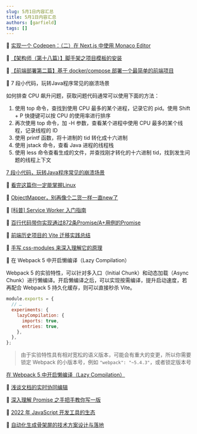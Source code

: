 ```yaml
---
slug: 5月1日内容汇总
title: 5月1日内容汇总
authors: [garfield]
tags: []
---
```


📒 [实现一个 Codepen：（二）在 Next.js 中使用 Monaco Editor](https://juejin.cn/post/7091177467498463239)

📒 [【架构师（第十八篇）】脚手架之项目模板的安装](https://juejin.cn/post/7091079487592333349)

📒 [【前端部署第二篇】基于 docker/compose 部署一个最简单的前端项目](https://juejin.cn/post/7091103648100384804)

📒 7 段小代码，玩转Java程序常见的崩溃场景

如何排查 CPU 飙升问题，获取问题代码通常可以使用下面的方法：

1. 使用 top 命令，查找到使用 CPU 最多的某个进程，记录它的 pid。使用 Shift + P 快捷键可以按 CPU 的使用率进行排序
2. 再次使用 top 命令，加 -H 参数，查看某个进程中使用 CPU 最多的某个线程，记录线程的 ID
3. 使用 printf 函数，将十进制的 tid 转化成十六进制
4. 使用 jstack 命令，查看 Java 进程的线程栈
5. 使用 less 命令查看生成的文件，并查找刚才转化的十六进制 tid，找到发生问题的线程上下文

[7 段小代码，玩转Java程序常见的崩溃场景](https://mp.weixin.qq.com/s/YcyC1Jm4H7uGvSg3rCkDig)

📒 [看完这篇你一定能掌握Linux](https://mp.weixin.qq.com/s/ZralWEfG2WJfZ-G-x9biow)

📒 [ObjectMapper，别再像个二货一样一直new了](https://mp.weixin.qq.com/s/SHbt1jmgGaHQs1eeyJQ-qA)

📒 [\[科普\] Service Worker 入门指南](https://mp.weixin.qq.com/s/bYtTRjqQylYKO9D1jbadSA)

📒 [百行代码带你实现通过872条Promise/A+用例的Promise](https://juejin.cn/post/7065693195799265287)

📒 [前端历史项目的 Vite 迁移实践总结](https://mp.weixin.qq.com/s/kpi82Rb66bUQuA_G0hrqBw)

📒 [手写 css-modules 来深入理解它的原理](https://juejin.cn/post/7090686619253997599)

📒 在 Webpack 5 中开启懒编译（Lazy Compilation）

Webpack 5 的实验特性，可以针对多入口（Initial Chunk）和动态加载（Async Chunk）进行懒编译。开启懒编译之后，可以实现按需编译，提升启动速度，若再配合 Webpack 5 持久化缓存，则可以直接秒杀 Vite。

```js
module.exports = {
  // …
  experiments: {
    lazyCompilation: {
      imports: true,
      entries: true,
    },
  },
};
```

> 由于实验特性具有相对宽松的语义版本，可能会有重大的变更，所以你需要锁定 Webpack 的小版本号，例如 `"webpack": "~5.4.3"`，或者锁定版本号

[在 Webpack 5 中开启懒编译（Lazy Compilation）](https://juejin.cn/post/7090372816784064526)

📒 [浅谈文档的实时协同编辑](https://mp.weixin.qq.com/s/Ba-3fMQXNXqIzVTjVUrWtQ)

📒 [深入理解 Promise 之手把手教你写一版](https://mp.weixin.qq.com/s/_gDIO6YCswAS2dICllMG0A)

📒 [2022 年 JavaScript 开发工具的生态](https://mp.weixin.qq.com/s/ckskF06PD43KHpKAGaYmRA)

📒 [自动化生成骨架屏的技术方案设计与落地](https://mp.weixin.qq.com/s/-WHafu5z-Ap4tjrbWesnmA)
